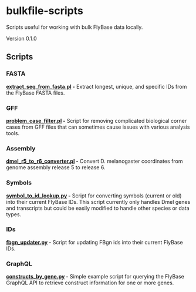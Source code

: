 # bulkfile-scripts

Scripts useful for working with bulk FlyBase data locally.

Version 0.1.0

## Scripts

### FASTA
**[extract_seq_from_fasta.pl](fasta/extract_seq_from_fasta.pl) -**
Extract longest, unique, and specific IDs from the FlyBase FASTA files.

### GFF

**[problem_case_filter.pl](gff/problem_case_filter.pl) -**
Script for removing complicated biological corner cases from GFF files that can
sometimes cause issues with various analysis tools.

### Assembly
**[dmel_r5_to_r6_converter.pl](dmel_r5_to_r6/dmel_r5_to_r6_converter.pl) -**
Convert D. melanogaster coordinates from genome assembly release 5 to
release 6.

### Symbols

**[symbol_to_id_lookup.py](symbols/symbol_to_id_lookup.py) -**
Script for converting symbols (current or old) into their current FlyBase IDs.
This script currently only handles Dmel genes and transcripts but could be easily modified
to handle other species or data types.

### IDs

**[fbgn_updater.py](ids/fbgn_updater.py) -**
Script for updating FBgn ids into their current FlyBase IDs.

### GraphQL

**[constructs_by_gene.py](graphql/constructs_by_gene.py) -**
Simple example script for querying the FlyBase GraphQL API to retrieve
construct information for one or more genes.

